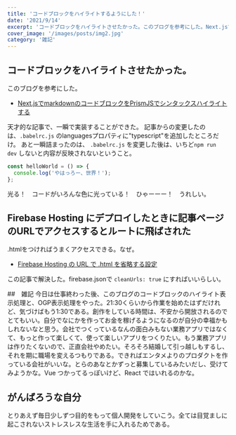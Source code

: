 ```yaml
---
title: 'コードブロックをハイライトするようにした！'
date: '2021/9/14'
excerpt: 'コードブロックをハイライトさせたかった。このブログを参考にした。Next.jsでmarkdownのコードブロックをPrismJSでシンタックスハイライトする 天才的な記事で、一瞬で実装することができた。'
cover_image: '/images/posts/img2.jpg'
category: '雑記'
---
```


## コードブロックをハイライトさせたかった。
このブログを参考にした。

- [Next.jsでmarkdownのコードブロックをPrismJSでシンタックスハイライトする](https://www.ibulog.com/posts/2021/08/nextjs-prismjs)

天才的な記事で、一瞬で実装することができた。
記事からの変更したのは、`.babelrc.js` のlanguagesプロパティに"typescript"を追加したところだけ。
あと一瞬詰まったのは、 `.babelrc.js` を変更した後は、いちど`npm run dev` しないと内容が反映されないということ。

```typescript
const helloWorld = () => {
  console.log('やはっろー、世界！');
};
```

光る！　コードがいろんな色に光っている！　ひゃーーー！　うれしい。

## Firebase Hosting にデプロイしたときに記事ページのURLでアクセスするとルートに飛ばされた
.htmlをつければうまくアクセスできる。なぜ。

- [Firebase Hosting の URL で .html を省略する設定](https://blog.anozon.me/firebase-hosting-clean-url)

この記事で解決した。firebase.jsonで `cleanUrls: true` にすればいいらしい。

##　雑記
今日は仕事終わった後、このブログのコードブロックのハイライト表示処理と、OGP表示処理をやった。21:30くらいから作業を始めたはずだけれど、気づけばもう1:30である。創作をしている時間は、不安から開放されるのでとてもいい。自分でなにかを作ってお金を稼げるようになるのが自分の幸福かもしれないなと思う。会社でつくっているなんの面白みもない業務アプリではなくて、もっと作って楽しくて、使って楽しいアプリをつくりたい。もう業務アプリは作りたくないので、正直会社やめたい。そろそろ結婚して引っ越しもするし、それを期に職場を変えるつもりである。できればエンタメよりのプロダクトを作っている会社がいいな。とらのあなとかずっと募集しているみたいだし、受けてみようかな。Vue つかってるっぽいけど、React ではいれるのかな。

## がんばろうな自分
とりあえず毎日少しずつ目的をもって個人開発をしていこう。全ては目覚ましに起こされないストレスレスな生活を手に入れるためである。


